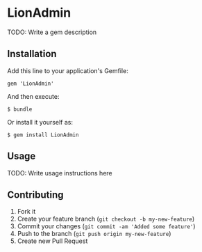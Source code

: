 # LionAdmin

TODO: Write a gem description

## Installation

Add this line to your application's Gemfile:

    gem 'LionAdmin'

And then execute:

    $ bundle

Or install it yourself as:

    $ gem install LionAdmin

## Usage

TODO: Write usage instructions here

## Contributing

1. Fork it
2. Create your feature branch (`git checkout -b my-new-feature`)
3. Commit your changes (`git commit -am 'Added some feature'`)
4. Push to the branch (`git push origin my-new-feature`)
5. Create new Pull Request

